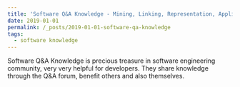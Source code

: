 ```yaml
---
title: 'Software Q&A Knowledge - Mining, Linking, Representation, Applications'
date: 2019-01-01
permalink: /_posts/2019-01-01-software-qa-knowledge
tags:
  - software knowledge
---
```


Software Q&A Knowledge is precious treasure in software engineering community, very very helpful for developers. They share knowledge through the Q&A forum, benefit others and also themselves. 